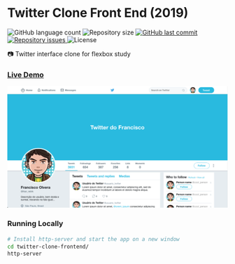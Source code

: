 # Twitter Clone Front End (2019)
<p align="left">
  <img alt="GitHub language count" src="https://img.shields.io/github/languages/count/Relirk/twitter-clone-frontend">

  <img alt="Repository size" src="https://img.shields.io/github/repo-size/Relirk/twitter-clone-frontend">
  
  <a href="https://github.com/Relirk/twitter-clone-frontend/commits/master">
    <img alt="GitHub last commit" src="https://img.shields.io/github/last-commit/Relirk/twitter-clone-frontend">
  </a>

  <a href="https://github.com/Relirk/twitter-clone-frontend/issues">
    <img alt="Repository issues" src="https://img.shields.io/github/issues/Relirk/twitter-clone-frontend">
  </a>

  <img alt="License" src="https://img.shields.io/badge/license-MIT-brightgreen">
</p>

:camera: Twitter interface clone for flexbox study 

### [Live Demo](http://relirk-twitter.surge.sh/)

![Screenshot 1](twitter.png)

### Running Locally

```sh
# Install http-server and start the app on a new window
cd twitter-clone-frontend/
http-server
```
